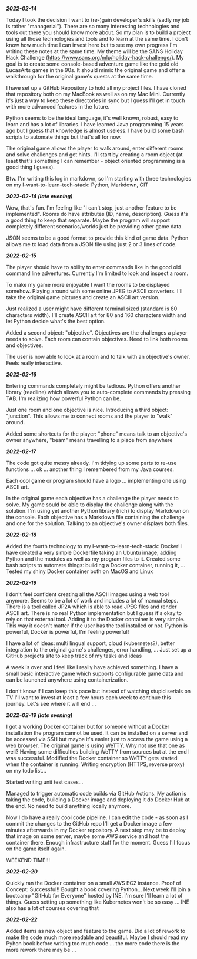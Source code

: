***2022-02-14***

Today I took the decision I want to (re-)gain developer's skills (sadly my job is rather "managerial"). There are so many interesting technologies and tools out there you should know more about. So my plan is to build a project using all those technologies and tools and to learn at the same time. I don't know how much time I can invest here but to see my own progress I'm writing these notes at the same time.
My theme will be the SANS Holiday Hack Challenge (https://www.sans.org/mlp/holiday-hack-challenge/). My goal is to create some console-based adventure game like the gold old LucasArts games in the 90s. It should mimic the original game and offer a walkthrough for the original game's quests at the same time. 

I have set up a GitHub Repository to hold all my project files. I have cloned that repository both on my MacBook as well as on my Mac Mini. Currently it's just a way to keep these directories in sync but I guess I'll get in touch with more advanced features in the future.

Python seems to be the ideal language, it's well known, robust, easy to learn and has a lot of libraries. I have learned Java programming 15 years ago but I guess that knowledge is almost useless. I have build some bash scripts to automate things but that's all for now.

The original game allows the player to walk around, enter different rooms and solve challenges and get hints. I'll start by creating a room object (at least that's something I can remember - object oriented programming is a good thing I guess).

Btw. I'm writing this log in markdown, so I'm starting with three technologies on my I-want-to-learn-tech-stack: Python, Markdown, GIT

***2022-02-14 (late evening)***

Wow, that's fun. I'm feeling like "I can't stop, just another feature to be implemented". Rooms do have attributes (ID, name, description). Guess it's a good thing to keep that separate. Maybe the program will support completely different scenarios/worlds just be providing other game data. 

JSON seems to be a good format to provide this kind of game data. Python allows me to load data from a JSON file using just 2 or 3 lines of code.

***2022-02-15***

The player should have to ability to enter commands like in the good old command line adventures. Currently I'm limited to look and inspect a room.

To make my game more enjoyable I want the rooms to be displayed somehow. Playing around with some online JPEG to ASCII converters. I'll take the original game pictures and create an ASCII art version.

Just realized a user might have different terminal sized (standard is 80 characters width). I'll create ASCII art for 80 and 160 characters width and let Python decide what's the best option.

Added a second object: "objective". Objectives are the challenges a player needs to solve. Each room can contain objectives. Need to link both rooms and objectives.

The user is now able to look at a room and to talk with an objective's owner. Feels really interactive.

***2022-02-16***

Entering commands completely might be tedious. Python offers another library (readline) which allows you to auto-complete commands by pressing TAB. I'm realizing how powerful Python can be.

Just one room and one objective is nice. Introducing a third object: "junction". This allows me to connect rooms and the player to "walk" around.

Added some shortcuts for the player: "phone" means talk to an objective's owner anywhere, "beam" means travelling to a place from anywhere

***2022-02-17***

The code got quite messy already. I'm tidying up some parts to re-use functions ... ok ... another thing I remembered from my Java courses.

Each cool game or program should have a logo ... implementing one using ASCII art.

In the original game each objective has a challenge the player needs to solve. My game sould be able to display the challenge along with the solution. I'm using yet another Python library (rich) to display Markdown on the console. Each objective has a Markdown file containing the challenge and one for the solution. Talking to an objective's owner displays both files.

***2022-02-18***

Added the fourth technology to my I-want-to-learn-tech-stack: Docker!
I have created a very simple Dockerfile taking an Ubuntu image, adding Python and the modules as well as my program files to it.
Created some bash scripts to automate things: building a Docker container, running it, ...
Tested my shiny Docker container both on MacOS and Linux

***2022-02-19***

I don't feel confident creating all the ASCII images using a web tool anymore. Seems to be a lot of work and includes a lot of manual steps. There is a tool called JP2A which is able to read JPEG files and render ASCII art. There is no real Python implementation but I guess it's okay to rely on that external tool. Adding it to the Docker container is very simple. This way it doesn't matter if the user has the tool installed or not.
Python is powerful, Docker is powerful, I'm feeling powerful!

I have a lot of ideas: multi lingual support, cloud (kubernetes?), better integration to the original game's challenges, error handling, ...
Just set up a GitHub projects site to keep track of my tasks and ideas

A week is over and I feel like I really have achieved something. I have a small basic interactive game which supports configurable game data and can be launched anywhere using containerization. 

I don't know if I can keep this pace but instead of watching stupid serials on TV I'll want to invest at least a few hours each week to continue this journey. Let's see where it will end ...

***2022-02-19 (late evening)***

I got a working Docker container but for someone without a Docker installation the program cannot be used. It can be installed on a server and be accessed via SSH but maybe it's easier just to access the game using a web browser. The original game is using WeTTY. Why not use that one as well? Having some difficulties building WeTTY from sources but at the end I was successful. Modified the Docker container so WeTTY gets started when the container is running. Writing encryption (HTTPS, reverse proxy) on my todo list...

Started writing unit test cases...

Managed to trigger automatic code builds via GitHub Actions. My action is taking the code, building a Docker image and deploying it do Docker Hub at the end. No need to build anything locally anymore. 

Now I do have a really cool code pipeline. I can edit the code - as soon as I commit the changes to the GitHub repo I'll get a Docker image a few minutes afterwards in my Docker repository. A next step may be to deploy that image on some server, maybe some AWS service and host the container there. Enough infrastructure stuff for the moment. Guess I'll focus on the game itself again. 

WEEKEND TIME!!!

***2022-02-20***

Quickly ran the Docker container on a small AWS EC2 instance. Proof of Concept: Successful!!
Bought a book covering Python...
Next week I'll join a bootcamp "GitHub for Everyone" hosted by INE. I'm sure I'll learn a lot of things. 
Guess setting up something like Kubernetes won't be so easy ... INE also has a lot of courses covering that 

***2022-02-22***

Added items as new object and feature to the game.
Did a lot of rework to make the code much more readable and beautiful.
Maybe I should read my Pyhon book before writing too much code ... the more code there is the more rework there may be ...
